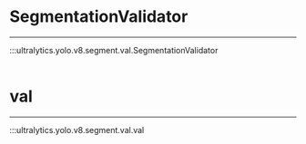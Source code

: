 # SegmentationValidator
---
:::ultralytics.yolo.v8.segment.val.SegmentationValidator
<br><br>

# val
---
:::ultralytics.yolo.v8.segment.val.val
<br><br>
